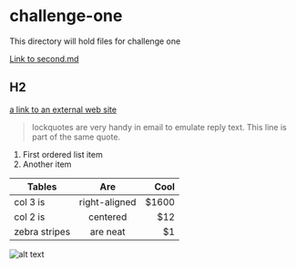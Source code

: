 # challenge-one
This directory will hold files for challenge one 

[Link to second.md](https://github.com/marissawatkins/challenge-one/blob/master/second.md)

## H2
[a link to an external web site](https://www.google.com)

> lockquotes are very handy in email to emulate reply text.
> This line is part of the same quote.

1. First ordered list item
2. Another item

| Tables        | Are           | Cool  |
| ------------- |:-------------:| -----:|
| col 3 is      | right-aligned | $1600 |
| col 2 is      | centered      |   $12 |
| zebra stripes | are neat      |    $1 |

![alt text](hhttps://github.com/marissawatkins/challenge-one/blob/master/IMG_0522.jpg)
